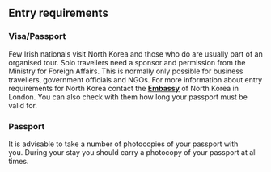 ## Entry requirements

### **Visa/Passport**

Few Irish nationals visit North Korea and those who do are usually part of an organised tour. Solo travellers need a sponsor and permission from the Ministry for Foreign Affairs. This is normally only possible for business travellers, government officials and NGOs. For more information about entry requirements for North Korea contact the [**Embassy**](/en/dfa/embassies-in-ireland/) of North Korea in London. You can also check with them how long your passport must be valid for.

### **Passport**

It is advisable to take a number of photocopies of your passport with you. During your stay you should carry a photocopy of your passport at all times.
